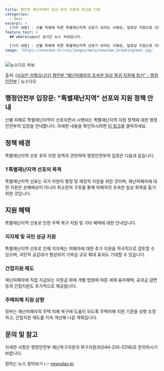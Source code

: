 ```yaml
---
title: 행안부 재난피해자 일상 복귀 지원에 최선을 다해
categories:
  - News
excerpt: >
  [기사 내용] - 산불 피해에 따른 특별재난지역 선포가 되어도 시혜성, 일회성 지원으로 이재민 등 재난피해자…
feature_text: >
  ## whereispost 실시간 뉴스 속보입니다.

  [기사 내용] - 산불 피해에 따른 특별재난지역 선포가 되어도 시혜성, 일회성 지원으로 이재민 등 재난피해자…
image: 'https://newsdao.kr/res/images/meta/newsdao_breakingnews.jpg'
---
```


![뉴스다오 속보](https://newsdao.kr/res/images/meta/newsdao_breakingnews.jpg)

<p>출처: <a href="https://newsdao.kr/3546" rel="dofollow">[사실은 이렇습니다] 행안부 “재난피해자의 조속한 일상 복귀 지원에 최선” - 행정안전부</a> | 뉴스다오</p>

<h2>행정안전부 입장문: "특별재난지역" 선포와 지원 정책 안내</h2>
<p data-ke-size="size16">산불 피해로 특별재난지역이 선포되면서 시행되는 특별재난지역 지원 정책에 대한 행정안전부의 입장을 안내합니다. 자세한 내용을 확인하시려면 <a href="https://newsdao.kr/3546" target="_blank" rel="nofollow">이 링크</a>를 클릭하세요.</p>

<h2 data-ke-size="size26">정책 배경</h2>
<p data-ke-size="size16">특별재난지역 선포 후의 지원 정책과 관련하여 행정안전부의 입장은 다음과 같습니다.</p>

<h3>T특별재난지역 선포의 목적</h3>
<p data-ke-size="size16">특별재난지역 선포는 국가 차원의 행정 및 재정적 지원을 위한 것이며, 재난피해자에 대한 지원은 손해배상이 아니라 최소한의 구호를 통해 피해자의 조속한 일상 회복을 돕기 위한 것입니다.</p>

<h2 data-ke-size="size26">지원 혜택</h2>
<p data-ke-size="size16">특별재난지역 선포로 인한 주택 복구 지원 및 기타 혜택에 대한 안내입니다.</p>

<h3>지자체 및 국민 성금 지원</h3>
<p data-ke-size="size16">특별재난지역 선포로 인해 지자체는 피해자에 대한 추가 지원을 적극적으로 검토할 수 있으며, 국민적 공감대가 형성되어 기부금 규모 확대 효과도 기대할 수 있습니다.</p>

<h3>간접지원 제도</h3>
<p data-ke-size="size16">재난피해자에 직접 지급되는 지원금 외에 개별 법령에 따른 세제·융자혜택, 공과금 감면 등의 간접지원도 추가적으로 제공됩니다.</p>

<h3>주택피해 지원 상향</h3>
<p data-ke-size="size16">정부는 재난피해자의 주택 피해 복구에 도움이 되도록 주택피해 지원 기준을 상향 조정하고, 간접지원 제도를 지속 개선해 나갈 계획입니다.</p>

<h2 data-ke-size="size26">문의 및 참고</h2>
<p data-ke-size="size16">자세한 사항은 행정안전부 재난복구지원국 복구지원과(044-205-5318)로 문의하시기 바랍니다. </p>
 

원하는 뉴스 찾아보기 👉 <a href="https://newsdao.kr" rel="dofollow">newsdao.kr</a>


